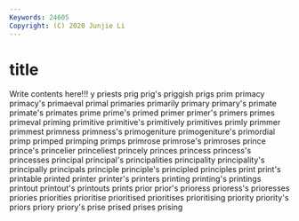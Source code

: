 ```yaml
---
Keywords: 24605
Copyright: (C) 2020 Junjie Li
---
```


# title

Write contents here!!!
y 
priests
prig 
prig's 
priggish 
prigs 
prim 
primacy 
primacy's 
primaeval 
primal 
primaries
primarily 
primary 
primary's 
primate 
primate's 
primates 
prime 
prime's 
primed 
primer
primer's 
primers 
primes 
primeval 
priming 
primitive 
primitive's 
primitively 
primitives 
primly
primmer 
primmest 
primness 
primness's 
primogeniture 
primogeniture's 
primordial 
primp 
primped 
primping
primps 
primrose 
primrose's 
primroses 
prince 
prince's 
princelier 
princeliest 
princely 
princes
princess 
princess's 
princesses 
principal 
principal's 
principalities 
principality 
principality's 
principally 
principals
principle 
principle's 
principled 
principles 
print 
print's 
printable 
printed 
printer 
printer's
printers 
printing 
printing's 
printings 
printout 
printout's 
printouts 
prints 
prior 
prior's
prioress 
prioress's 
prioresses 
priories 
priorities 
prioritise 
prioritised 
prioritises 
prioritising 
priority
priority's 
priors 
priory 
priory's 
prise 
prised 
prises 
prising 
